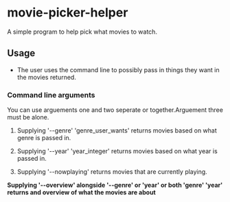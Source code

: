 # movie-picker-helper
A simple program to help pick what movies to watch.
## Usage
* The user uses the command line to possibly pass in things they want in the movies returned.
### Command line arguments
You can use arguements one and two seperate or together.Arguement three must be alone.
1. Supplying '--genre' 'genre_user_wants' returns movies based on what genre is passed in.
2. Supplying '--year' 'year_integer' returns movies based on what year is passed in.

1. Supplying '--nowplaying' returns movies that are currently playing.

**Supplying '--overview' alongside '--genre' or 'year' or both 'genre' 'year' returns and overview of what the movies are about**
